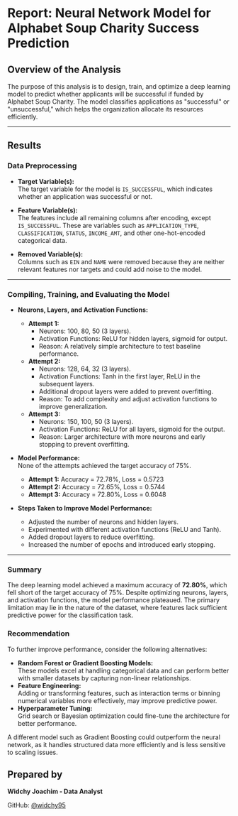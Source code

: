 

# Report: Neural Network Model for Alphabet Soup Charity Success Prediction

## **Overview of the Analysis**
The purpose of this analysis is to design, train, and optimize a deep learning model to predict whether applicants will be successful if funded by Alphabet Soup Charity. The model classifies applications as "successful" or "unsuccessful," which helps the organization allocate its resources efficiently.

---

## **Results**

### **Data Preprocessing**
- **Target Variable(s):**  
  The target variable for the model is `IS_SUCCESSFUL`, which indicates whether an application was successful or not.
  
- **Feature Variable(s):**  
  The features include all remaining columns after encoding, except `IS_SUCCESSFUL`. These are variables such as `APPLICATION_TYPE`, `CLASSIFICATION`, `STATUS`, `INCOME_AMT`, and other one-hot-encoded categorical data.

- **Removed Variable(s):**  
  Columns such as `EIN` and `NAME` were removed because they are neither relevant features nor targets and could add noise to the model.

---

### **Compiling, Training, and Evaluating the Model**

- **Neurons, Layers, and Activation Functions:**  
  - **Attempt 1:**  
    - Neurons: 100, 80, 50 (3 layers).  
    - Activation Functions: ReLU for hidden layers, sigmoid for output.  
    - Reason: A relatively simple architecture to test baseline performance.  
  - **Attempt 2:**  
    - Neurons: 128, 64, 32 (3 layers).  
    - Activation Functions: Tanh in the first layer, ReLU in the subsequent layers.  
    - Additional dropout layers were added to prevent overfitting.  
    - Reason: To add complexity and adjust activation functions to improve generalization.  
  - **Attempt 3:**  
    - Neurons: 150, 100, 50 (3 layers).  
    - Activation Functions: ReLU for all layers, sigmoid for the output.  
    - Reason: Larger architecture with more neurons and early stopping to prevent overfitting.  

- **Model Performance:**  
  None of the attempts achieved the target accuracy of 75%.  
  - **Attempt 1:** Accuracy = 72.78%, Loss = 0.5723  
  - **Attempt 2:** Accuracy = 72.65%, Loss = 0.5744  
  - **Attempt 3:** Accuracy = 72.80%, Loss = 0.6048  

- **Steps Taken to Improve Model Performance:**  
  - Adjusted the number of neurons and hidden layers.  
  - Experimented with different activation functions (ReLU and Tanh).  
  - Added dropout layers to reduce overfitting.  
  - Increased the number of epochs and introduced early stopping.  

---

### **Summary**
The deep learning model achieved a maximum accuracy of **72.80%**, which fell short of the target accuracy of 75%. Despite optimizing neurons, layers, and activation functions, the model performance plateaued. The primary limitation may lie in the nature of the dataset, where features lack sufficient predictive power for the classification task.

### **Recommendation**
To further improve performance, consider the following alternatives:
- **Random Forest or Gradient Boosting Models:**  
  These models excel at handling categorical data and can perform better with smaller datasets by capturing non-linear relationships.
- **Feature Engineering:**  
  Adding or transforming features, such as interaction terms or binning numerical variables more effectively, may improve predictive power.
- **Hyperparameter Tuning:**  
  Grid search or Bayesian optimization could fine-tune the architecture for better performance.

A different model such as Gradient Boosting could outperform the neural network, as it handles structured data more efficiently and is less sensitive to scaling issues.

## Prepared by
**Widchy Joachim - Data Analyst**

GitHub: [@widchy95](https://github.com/widchy95)
